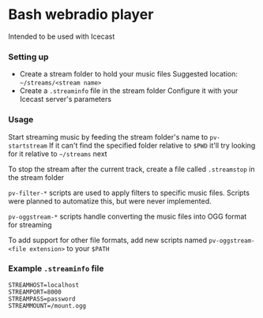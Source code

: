 # Bash webradio player

Intended to be used with Icecast

### Setting up

- Create a stream folder to hold your music files
  Suggested location: `~/streams/<stream name>`
- Create a `.streaminfo` file in the stream folder
  Configure it with your Icecast server's parameters

### Usage

Start streaming music by feeding the stream folder's name to `pv-startstream`
If it can't find the specified folder relative to `$PWD` it'll try looking for it relative to `~/streams` next

To stop the stream after the current track, create a file called `.streamstop` in the stream folder

`pv-filter-*` scripts are used to apply filters to specific music files.
Scripts were planned to automatize this, but were never implemented.

`pv-oggstream-*` scripts handle converting the music files into OGG format for streaming

To add support for other file formats, add new scripts named `pv-oggstream-<file extension>` to your `$PATH`

### Example `.streaminfo` file
```
STREAMHOST=localhost
STREAMPORT=8000
STREAMPASS=password
STREAMMOUNT=/mount.ogg
```
